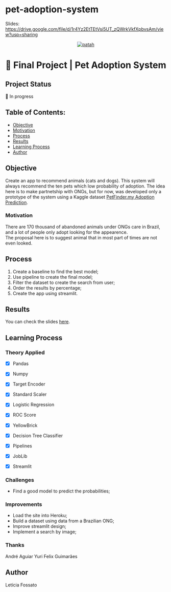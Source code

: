 # pet-adoption-system

Slides:
https://drive.google.com/file/d/1r4Yz2EtTEtVsi5UT_zQWrkVkfXpbvsAm/view?usp=sharing




<p align="center">
  <a href="https://imgbb.com/"><img src="https://i.ibb.co/bBzdVnN/patah.jpg" alt="patah" border="0"></a>
</p>
<h1 align="center">🧹 Final Project | Pet Adoption System</h>

## Project Status
👣 In progress

## Table of Contents:

- [Objective](#Objective)
- [Motivation](#motivation)
- [Process](#process)
- [Results](#results)
- [Learning Process](#learning-process)
- [Author](#Author)

## Objective
Create an app to recommend animals (cats and dogs). This system will always recommend the ten pets which low probability of adoption.
The idea here is to make partnetship with ONGs, but for now, was developed only a prototype of the system using a Kaggle dataset <a href="https://www.kaggle.com/c/petfinder-adoption-prediction">PetFinder.my Adoption Prediction</a>.

### Motivation
There are 170 thousand of abandoned animals under ONGs care in Brazil, and a lot of people only adopt looking for the appearence.<br>
The proposal here is to suggest animal that in most part of times are not even looked.<br>

## Process
1. Create a baseline to find the best model;
2. Use pipeline to create the final model;
3. Filter the dataset to create the search from user;
4. Order the results by percentage;
5. Create the app using streamlit.


## Results 
You can check the slides <a href="https://drive.google.com/file/d/1r4Yz2EtTEtVsi5UT_zQWrkVkfXpbvsAm/view?usp=sharing">here</a>.

## Learning Process
### Theory Applied
- [x] Pandas <br>
- [x] Numpy<br>
- [x] Target Encoder<br>
- [x] Standard Scaler<br>
- [x] Logistic Regression<br>
- [x] ROC Score <br>
- [x] YellowBrick<br>
- [x] Decision Tree Classifier<br>
- [x] Pipelines<br>
- [x] JobLib<br>
- [x] Streamlit<br>


### Challenges
- Find a good model to predict the probabilities;

### Improvements
- Load the site into Heroku;
- Build a dataset using data from a Brazilian ONG;
- Improve streamlit design;
- Implement a search by image;

### Thanks
André Aguiar
Yuri Felix Guimarães

## Author
Letícia Fossato
